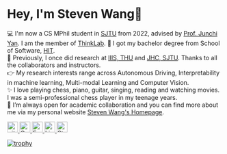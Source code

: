 # Hey, I'm Steven Wang👋
💻 I'm now a CS MPhil student in [SJTU](https://en.sjtu.edu.cn/) from 2022, advised by [Prof. Junchi Yan](https://scholar.google.com/citations?user=ga230VoAAAAJ&hl=zh-CN). I am the member of [ThinkLab](https://thinklab.sjtu.edu.cn/).
🍻 I got my bachelor degree from School of Software, [HIT](http://en.hit.edu.cn/).    
📘 Previously, I once did research at [IIIS, THU](https://iiis.tsinghua.edu.cn/en/) and [JHC, SJTU](https://jhc.sjtu.edu.cn/).  Thanks to all the collaborators and instructors.  
👉 My research interests range across Autonomous Driving, Interpretability in machine learning, Multi-modal Learning and Computer Vision.  
✨ I love playing chess, piano, guitar, singing, reading and watching movies. I was a semi-professional chess player in my teenage years.  
🚀 I’m always open for academic collaboration and you can find more about me via my personal website [Steven Wang's Homepage](https://gszfwsb.github.io/).
<!-- 
<p align="left">
<img align="left" src="https://github-readme-stats.vercel.app/api?username=gszfwsb&show_icons=true&icon_color=CE1D2D&text_color=718096&bg_color=ffffff&hide_title=true" /></p> -->

<p> 
  <a href="https://github.com/gszfwsb?tab=followers"> <img src="https://img.shields.io/github/followers/gszfwsb?label=Followers&style=plastic" height="25px" alt="github follow" /> </a>
<!--   <a href="https://gszfwsb.github.io/"> <img src="https://img.shields.io/badge/homepage-3875B7.svg?labelColor=21438A&style=plastic" height="25px" alt="Steven Wang"> </a> -->
  <a href="https://scholar.google.com/citations?user=viFDWtwAAAAJ"><img src="https://img.shields.io/badge/scholar-4385FE.svg?&style=plastic&logo=google-scholar&logoColor=white" alt="Google Scholar" height="25px"> </a>
  <a href="mailto:181110315@stu.hit.edu"> <img src="https://img.shields.io/badge/gmail-%23D14836.svg?&style=plastic&logo=gmail&logoColor=white" height="25px" alt="Email">
  <a href="https://www.linkedin.cn/injobs/in/gszfwsb/"><img src="https://img.shields.io/badge/linkedin-006CAC.svg?&style=plastic&logo=linkedin&logoColor=white" height="25px" alt="LinkedIn"> </a>
  <a href="https://twitter.com/ShaoboWang6"> <img src="https://img.shields.io/twitter/follow/ShaoboWang6?color=%23f&logo=twitter&style=plastic"  height="25px" alt="Steven Wang's Twitter"> </a>

<!--   <a href="https://www.zhihu.com/people/gszfwsb"><img src="https://img.shields.io/badge/知乎-0079FF.svg?style=plastic&logo=zhihu&logoColor=white" height="25px" alt="知乎"></a>
  <a href="https://hangzhang.org/cvHangZhang/cvHangZhang.pdf"> <img src="https://img.shields.io/badge/-CV-black?style=plastic" height="25px"> </a> -->
</p> 

<!-- <table width="100%" border="0" cellspacing="15" cellpadding="0">
<tbody>
  <tr>
    <td width="15%">
        <a href="https://hangzhang.org/files/Hang.jpeg"><img alt="Hang Zhang" src="https://hangzhang.org/files/Hang.jpeg" width="160" border="1"></a>
    </td>
    <td>
    <p> 
        I am Hang Zhang  (<span lang="zh-cn">张航</span>), a <span property="tittle">Research Scientist<span> 
        at <span property="affiliation">Facebook</span>.
        Before joining FB, I also worked/interned with Amazon and NVIDIA. 
        I received my PhD at <a href="http://www.rutgers.edu/">Rutgers University</a> in 2017,
        advised by <a href="http://eceweb1.rutgers.edu/vision/dana.html"> Prof. Kristin Dana</a>. 
        I recieved my bachelor degree at 
        <a href="http://www.seu.edu.cn/english/main.htm"> Southeast University 
        (Nanjing, China)</a> in 2013. <br>
    </p>
    </td>
    <td width="45%">
        <p align="left"> <img src="https://github-readme-stats.vercel.app/api?username=zhanghang1989&show_icons=true&include_all_commits=true&count_private=true" alt="zhanghang1989" /> </p>
    </td>
   </tr>
</tbody>
</table> -->

[![trophy](https://github-profile-trophy.vercel.app/?username=gszfwsb)](https://github.com/ryo-ma/github-profile-trophy)



